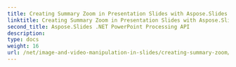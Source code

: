 ```yaml
---
title: Creating Summary Zoom in Presentation Slides with Aspose.Slides
linktitle: Creating Summary Zoom in Presentation Slides with Aspose.Slides
second_title: Aspose.Slides .NET PowerPoint Processing API
description: 
type: docs
weight: 16
url: /net/image-and-video-manipulation-in-slides/creating-summary-zoom/
---
```

